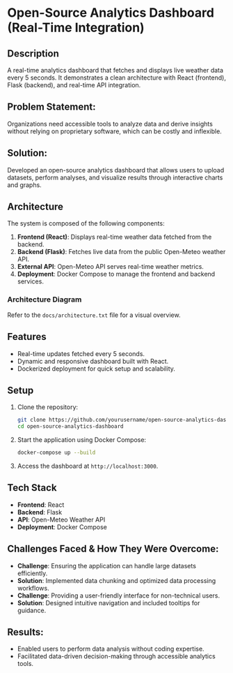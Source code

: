 
# Open-Source Analytics Dashboard (Real-Time Integration)

## Description
A real-time analytics dashboard that fetches and displays live weather data every 5 seconds. It demonstrates a clean architecture with React (frontend), Flask (backend), and real-time API integration.

## Problem Statement:
Organizations need accessible tools to analyze data and derive insights without relying on proprietary software, which can be costly and inflexible.

## Solution:
Developed an open-source analytics dashboard that allows users to upload datasets, perform analyses, and visualize results through interactive charts and graphs.

## Architecture
The system is composed of the following components:

1. **Frontend (React)**: Displays real-time weather data fetched from the backend.
2. **Backend (Flask)**: Fetches live data from the public Open-Meteo weather API.
3. **External API**: Open-Meteo API serves real-time weather metrics.
4. **Deployment**: Docker Compose to manage the frontend and backend services.

### Architecture Diagram
Refer to the `docs/architecture.txt` file for a visual overview.

## Features
- Real-time updates fetched every 5 seconds.
- Dynamic and responsive dashboard built with React.
- Dockerized deployment for quick setup and scalability.

## Setup

1. Clone the repository:
   ```bash
   git clone https://github.com/yourusername/open-source-analytics-dashboard.git
   cd open-source-analytics-dashboard
   ```

2. Start the application using Docker Compose:
   ```bash
   docker-compose up --build
   ```

3. Access the dashboard at `http://localhost:3000`.

## Tech Stack
- **Frontend**: React
- **Backend**: Flask
- **API**: Open-Meteo Weather API
- **Deployment**: Docker Compose

## Challenges Faced & How They Were Overcome:
- **Challenge**: Ensuring the application can handle large datasets efficiently.
- **Solution**: Implemented data chunking and optimized data processing workflows.
- **Challenge**: Providing a user-friendly interface for non-technical users.
- **Solution**: Designed intuitive navigation and included tooltips for guidance.

## Results:
- Enabled users to perform data analysis without coding expertise.
- Facilitated data-driven decision-making through accessible analytics tools.

